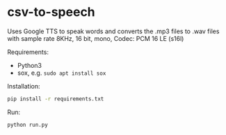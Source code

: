 # csv-to-speech

Uses Google TTS to speak words and converts the .mp3 files to .wav files with sample rate 8KHz, 16 bit, mono, Codec: PCM 16 LE (s16l)

Requirements:

* Python3
* sox, e.g. ```sudo apt install sox```

Installation:

```bash
pip install -r requirements.txt
```

Run:

```bash
python run.py
```
